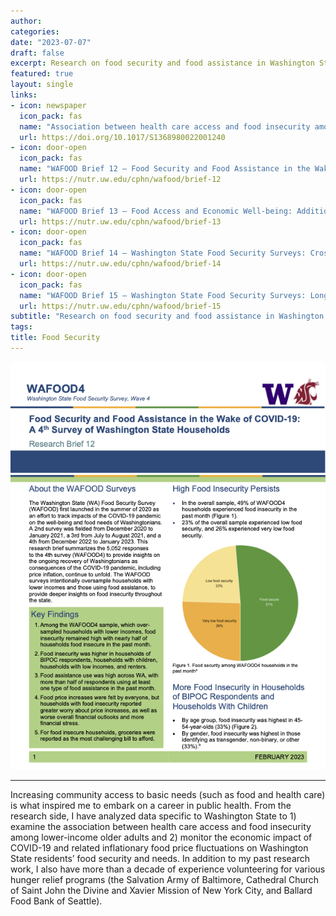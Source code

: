 ```yaml
---
author:
categories:
date: "2023-07-07"
draft: false
excerpt: Research on food security and food assistance in Washington State
featured: true
layout: single
links:
- icon: newspaper
  icon_pack: fas
  name: "Association between health care access and food insecurity among lower-income older adults with multiple chronic conditions in Washington State, USA"
  url: https://doi.org/10.1017/S1368980022001240
- icon: door-open
  icon_pack: fas
  name: "WAFOOD Brief 12 – Food Security and Food Assistance in the Wake of COVID-19: A 4th Survey of Washington State Households"
  url: https://nutr.uw.edu/cphn/wafood/brief-12
- icon: door-open
  icon_pack: fas
  name: "WAFOOD Brief 13 – Food Access and Economic Well-being: Additional findings from a 4th survey of Washington State households"
  url: https://nutr.uw.edu/cphn/wafood/brief-13
- icon: door-open
  icon_pack: fas
  name: "WAFOOD Brief 14 – Washington State Food Security Surveys: Cross-sectional findings from survey waves 1-4, 2020-2023"
  url: https://nutr.uw.edu/cphn/wafood/brief-14
- icon: door-open
  icon_pack: fas
  name: "WAFOOD Brief 15 – Washington State Food Security Surveys: Longitudinal findings across survey waves 1-4, 2020-2023"
  url: https://nutr.uw.edu/cphn/wafood/brief-15
subtitle: "Research on food security and food assistance in Washington State"
tags:
title: Food Security
---
```


![WAFOOD Brief 12](featured.png)

---


Increasing community access to basic needs (such as food and health care) is what inspired me to embark on a career in public health. From the research side, I have analyzed data specific to Washington State to 1) examine the association between health care access and food insecurity among lower-income older adults and 2) monitor the economic impact of COVID-19 and related inflationary food price fluctuations on Washington State residents’ food security and needs. In addition to my past research work, I also have more than a decade of experience volunteering for various hunger relief programs (the Salvation Army of Baltimore, Cathedral Church of Saint John the Divine and Xavier Mission of New York City, and Ballard Food Bank of Seattle).